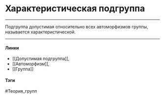 # Характеристическая подгруппа
***
Подгруппа допустимая относительно всех автоморфизмов группы, называется характеристической.
***
#### Линки 
- [[Допустимая подгруппа]],
- [[Автоморфизм]],
- [[Группа]]
#### Тэги 
 #Теория_групп 